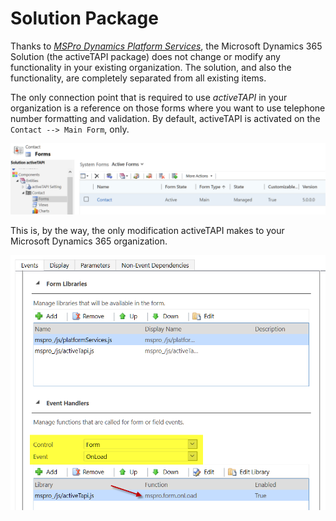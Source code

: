 # Solution Package

Thanks to [_MSPro Dynamics Platform Services_](https://github.com/SchmidteServices/activeTAPI-Dyn365/tree/f5ae9583b31952ca3f3ff42e5b6e11242bfd569d/docs/dyn365/admin/servicePlatform/index.md), the Microsoft Dynamics 365 Solution \(the activeTAPI package\) does not change or modify any functionality in your existing organization. The solution, and also the functionality, are completely separated from all existing items.

The only connection point that is required to use _activeTAPI_ in your organization is a reference on those forms where you want to use telephone number formatting and validation. By default, activeTAPI is activated on the `Contact --> Main Form`, only.

![](../../../.gitbook/assets/image-20191217154121010.png)

This is, by the way, the only modification activeTAPI makes to your Microsoft Dynamics 365 organization.

![](../../../.gitbook/assets/image-20191217154350529.png)

